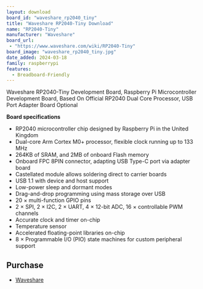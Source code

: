 ```yaml
---
layout: download
board_id: "waveshare_rp2040_tiny"
title: "Waveshare RP2040-Tiny Download"
name: "RP2040-Tiny"
manufacturer: "Waveshare"
board_url:
 - "https://www.waveshare.com/wiki/RP2040-Tiny"
board_image: "waveshare_rp2040_tiny.jpg"
date_added: 2024-03-18
family: raspberrypi
features:
  - Breadboard-Friendly
---
```


Waveshare RP2040-Tiny Development Board, Raspberry Pi Microcontroller Development Board, Based On Official RP2040 Dual Core Processor, USB Port Adapter Board Optional

**Board specifications**

- RP2040 microcontroller chip designed by Raspberry Pi in the United Kingdom
- Dual-core Arm Cortex M0+ processor, flexible clock running up to 133 MHz
- 264KB of SRAM, and 2MB of onboard Flash memory
- Onboard FPC 8PIN connector, adapting USB Type-C port via adapter board
- Castellated module allows soldering direct to carrier boards
- USB 1.1 with device and host support
- Low-power sleep and dormant modes
- Drag-and-drop programming using mass storage over USB
- 20 × multi-function GPIO pins
- 2 × SPI, 2 × I2C, 2 × UART, 4 × 12-bit ADC, 16 × controllable PWM channels
- Accurate clock and timer on-chip
- Temperature sensor
- Accelerated floating-point libraries on-chip
- 8 × Programmable I/O (PIO) state machines for custom peripheral support

## Purchase
* [Waveshare](https://www.waveshare.com/rp2040-tiny.htm)
